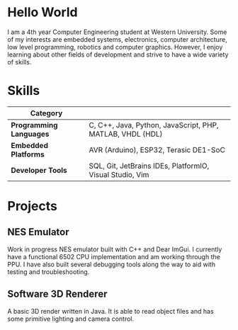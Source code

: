 # Hello World
I am a 4th year Computer Engineering student at Western University. Some of my interests are embedded systems, electronics, computer architecture, low level programming, robotics and computer graphics. However, I enjoy learning about other fields of development and strive to have a wide variety of skills.

# Skills
| Category                  |                                                           |
|---------------------------|-----------------------------------------------------------|
| **Programming Languages** | C, C++, Java, Python, JavaScript, PHP, MATLAB, VHDL (HDL) |
| **Embedded Platforms**    | AVR (Arduino), ESP32, Terasic DE1-SoC                     |
| **Developer Tools**       | SQL, Git, JetBrains IDEs, PlatformIO, Visual Studio, Vim  |

# Projects
## NES Emulator
Work in progress NES emulator built with C++ and Dear ImGui. I currently have a functional 6502 CPU implementation and am working through the PPU. I have also built several debugging tools along the way to aid with testing and troubleshooting.

## Software 3D Renderer
A basic 3D render written in Java. It is able to read object files and has some primitive lighting and camera control.